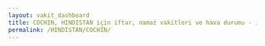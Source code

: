 ```yaml
---
layout: vakit_dashboard
title: COCHIN, HINDISTAN için iftar, namaz vakitleri ve hava durumu - ilçe/eyalet seç
permalink: /HINDISTAN/COCHIN/
---
```


<script type="text/javascript">
  var GLOBAL_COUNTRY = 'HINDISTAN';
  var GLOBAL_CITY = 'COCHIN';
  var GLOBAL_STATE = '';
  var lat = 72;
  var lon = 21;
</script>
